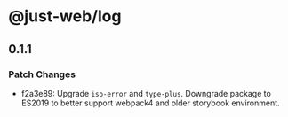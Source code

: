 # @just-web/log

## 0.1.1

### Patch Changes

- f2a3e89: Upgrade `iso-error` and `type-plus`.
  Downgrade package to ES2019 to better support webpack4 and older storybook environment.
